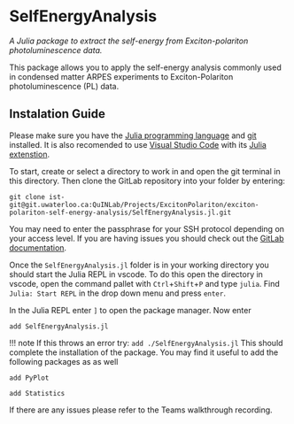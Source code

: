 # SelfEnergyAnalysis

*A Julia package to extract the self-energy from Exciton-polariton photoluminescence data.*

This package allows you to apply the self-energy analysis commonly used in condensed matter ARPES experiments to Exciton-Polariton photoluminescence (PL) data. 

## Instalation Guide

Please make sure you have the [Julia programming language](https://julialang.org/downloads/) and [git](https://git-scm.com/downloads) installed. It is also recomended to use [Visual Studio Code](https://code.visualstudio.com/) with its [Julia extenstion](https://github.com/julia-vscode/julia-vscode#installing-juliavs-codevs-code-julia-extension).

To start, create or select a directory to work in and open the git terminal in this directory. Then clone the GitLab repository into your folder by entering:

```
git clone ist-git@git.uwaterloo.ca:QuINLab/Projects/ExcitonPolariton/exciton-polariton-self-energy-analysis/SelfEnergyAnalysis.jl.git
```
You may need to enter the passphrase for your SSH protocol depending on your access level. If you are having issues you should check out the [GitLab documentation](https://git.uwaterloo.ca/help/user/ssh.md). 

Once the `SelfEnergyAnalysis.jl` folder is in your working directory you should start the Julia REPL in vscode. To do this open the directory in vscode, open the command pallet with `Ctrl`+`Shift`+`P` and type `julia`. Find ``Julia: Start REPL`` in the drop down menu and press ``enter``. 

In the Julia REPL enter `]` to open the package manager. Now enter
```
add SelfEnergyAnalysis.jl
```
!!! note
    If this throws an error try:
    ```
    add ./SelfEnergyAnalysis.jl
    ```
This should complete the installation of the package. You may find it useful to add the following packages as as well 
```
add PyPlot
```
```
add Statistics
```
If there are any issues please refer to the Teams walkthrough recording.